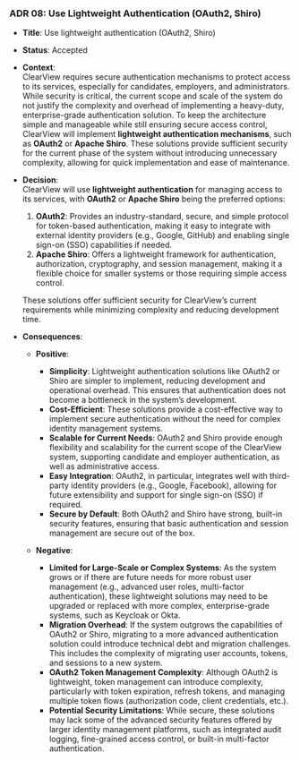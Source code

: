 ### ADR 08: Use Lightweight Authentication (OAuth2, Shiro)

- **Title**: Use lightweight authentication (OAuth2, Shiro)
- **Status**: Accepted
- **Context**:  
  ClearView requires secure authentication mechanisms to protect access to its services, especially for candidates, employers, and administrators. While security is critical, the current scope and scale of the system do not justify the complexity and overhead of implementing a heavy-duty, enterprise-grade authentication solution. To keep the architecture simple and manageable while still ensuring secure access control, ClearView will implement **lightweight authentication mechanisms**, such as **OAuth2** or **Apache Shiro**. These solutions provide sufficient security for the current phase of the system without introducing unnecessary complexity, allowing for quick implementation and ease of maintenance.

- **Decision**:  
  ClearView will use **lightweight authentication** for managing access to its services, with **OAuth2** or **Apache Shiro** being the preferred options:
  1. **OAuth2**: Provides an industry-standard, secure, and simple protocol for token-based authentication, making it easy to integrate with external identity providers (e.g., Google, GitHub) and enabling single sign-on (SSO) capabilities if needed.
  2. **Apache Shiro**: Offers a lightweight framework for authentication, authorization, cryptography, and session management, making it a flexible choice for smaller systems or those requiring simple access control.

  These solutions offer sufficient security for ClearView’s current requirements while minimizing complexity and reducing development time.

- **Consequences**:
  - **Positive**:
    - **Simplicity**: Lightweight authentication solutions like OAuth2 or Shiro are simpler to implement, reducing development and operational overhead. This ensures that authentication does not become a bottleneck in the system’s development.
    - **Cost-Efficient**: These solutions provide a cost-effective way to implement secure authentication without the need for complex identity management systems.
    - **Scalable for Current Needs**: OAuth2 and Shiro provide enough flexibility and scalability for the current scope of the ClearView system, supporting candidate and employer authentication, as well as administrative access.
    - **Easy Integration**: OAuth2, in particular, integrates well with third-party identity providers (e.g., Google, Facebook), allowing for future extensibility and support for single sign-on (SSO) if required.
    - **Secure by Default**: Both OAuth2 and Shiro have strong, built-in security features, ensuring that basic authentication and session management are secure out of the box.

  - **Negative**:
    - **Limited for Large-Scale or Complex Systems**: As the system grows or if there are future needs for more robust user management (e.g., advanced user roles, multi-factor authentication), these lightweight solutions may need to be upgraded or replaced with more complex, enterprise-grade systems, such as Keycloak or Okta.
    - **Migration Overhead**: If the system outgrows the capabilities of OAuth2 or Shiro, migrating to a more advanced authentication solution could introduce technical debt and migration challenges. This includes the complexity of migrating user accounts, tokens, and sessions to a new system.
    - **OAuth2 Token Management Complexity**: Although OAuth2 is lightweight, token management can introduce complexity, particularly with token expiration, refresh tokens, and managing multiple token flows (authorization code, client credentials, etc.).
    - **Potential Security Limitations**: While secure, these solutions may lack some of the advanced security features offered by larger identity management platforms, such as integrated audit logging, fine-grained access control, or built-in multi-factor authentication.

